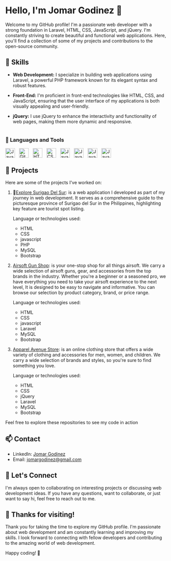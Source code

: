 # Hello, I'm Jomar Godinez 👋

Welcome to my GitHub profile! I'm a passionate web developer with a strong foundation in Laravel, HTML, CSS, JavaScript, and jQuery. I'm constantly striving to create beautiful and functional web applications. Here, you'll find a collection of some of my projects and contributions to the open-source community.

## 🚀 Skills

- **Web Development:** I specialize in building web applications using Laravel, a powerful PHP framework known for its elegant syntax and robust features.

- **Front-End:** I'm proficient in front-end technologies like HTML, CSS, and JavaScript, ensuring that the user interface of my applications is both visually appealing and user-friendly.

- **jQuery:** I use jQuery to enhance the interactivity and functionality of web pages, making them more dynamic and responsive.
#

### 🧰 Languages and Tools

<img align="left" alt="Java" width="30px" style="padding-right:10px;" src="https://cdn.jsdelivr.net/gh/devicons/devicon/icons/laravel/laravel-plain.svg" />
<img align="left" alt="Git" width="30px" style="padding-right:10px;" src="https://cdn.jsdelivr.net/gh/devicons/devicon/icons/git/git-original.svg" />
<img align="left" alt="HTML" width="30px" style="padding-right:10px;" src="https://cdn.jsdelivr.net/gh/devicons/devicon/icons/html5/html5-plain.svg" />
<img align="left" alt="CSS" width="30px" style="padding-right:10px;" src="https://cdn.jsdelivr.net/gh/devicons/devicon/icons/css3/css3-plain.svg" />
<img align="left" alt="JavaScript" width="30px" style="padding-right:10px;" src="https://cdn.jsdelivr.net/gh/devicons/devicon/icons/javascript/javascript-plain.svg" />
<img align="left" alt="JavaScript" width="30px" style="padding-right:10px;" src="https://cdn.jsdelivr.net/gh/devicons/devicon/icons/github/github-original.svg" />
<img align="left" alt="JavaScript" width="30px" style="padding-right:10px;" src="https://cdn.jsdelivr.net/gh/devicons/devicon/icons/jquery/jquery-original.svg" />
<img align="left" alt="JavaScript" width="30px" style="padding-right:10px;" src="https://cdn.jsdelivr.net/gh/devicons/devicon/icons/bootstrap/bootstrap-original.svg" />
          
<br />

#

## 🌟 Projects

Here are some of the projects I've worked on:

1. 🌴[Explore Surigao Del Sur](https://github.com/CodeJ2000/Explore-SurigaoDelSur): is a web application I developed as part of my journey in web development. It serves as a comprehensive guide to the picturesque province of Surigao del Sur in the Philippines, highlighting key feature are tourist spot listing.
     <br/> 

      Language or technologies used:
      * HTML
      * CSS
      * javascript
      * PHP
      * MySQL
      * Bootstrap


2. [Airsoft Gun Shop](https://github.com/CodeJ2000/airsoft-gun-shop):  is your one-stop shop for all things airsoft. We carry a wide selection of airsoft guns, gear, and accessories from the top brands in the industry. Whether you're a beginner or a seasoned pro, we have everything you need to take your airsoft experience to the next level, It is designed to be easy to navigate and informative. You can browse our selection by product category, brand, or price range.
     <br/> 

      Language or technologies used:
      * HTML
      * CSS
      * javascript
      * Laravel
      * MySQL
      * Bootstrap
          

4. [Apparel Avenue Store](https://github.com/CodeJ2000/Apparel-Avenue-Store): is an online clothing store that offers a wide variety of clothing and accessories for men, women, and children. We carry a wide selection of brands and styles, so you're sure to find something you love.
   <br/> 

    Language or technologies used:
    * HTML
    * CSS
    * jQuery
    * Laravel
    * MySQL
    * Bootstrap
      
Feel free to explore these repositories to see my code in action
## 📫 Contact

- LinkedIn: [Jomar Godinez](https://www.linkedin.com/in/jomar-godinez-4624a8263/)
- Email: [jomargodinez@gmail.com](mailto:jomargodinez70@gmail.com)

## 💬 Let's Connect

I'm always open to collaborating on interesting projects or discussing web development ideas. If you have any questions, want to collaborate, or just want to say hi, feel free to reach out to me.

## 🙏 Thanks for visiting!

Thank you for taking the time to explore my GitHub profile. I'm passionate about web development and am constantly learning and improving my skills. I look forward to connecting with fellow developers and contributing to the amazing world of web development.

Happy coding! 🚀
